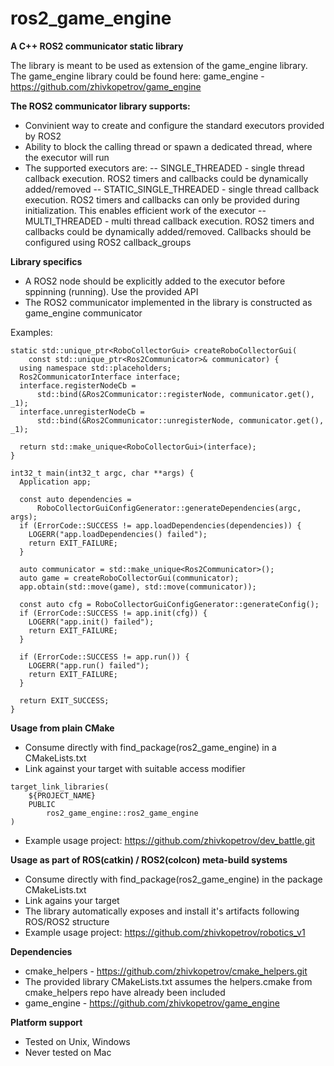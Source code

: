 # ros2_game_engine

**A C++ ROS2 communicator static library**

The library is meant to be used as extension of the game_engine library.
The game_engine library could be found here: game_engine - https://github.com/zhivkopetrov/game_engine

**The ROS2 communicator library supports:**
- Convinient way to create and configure the standard executors provided by ROS2
- Ability to block the calling thread or spawn a dedicated thread, where the executor will run
- The supported executors are:
-- SINGLE_THREADED - single thread callback execution. ROS2 timers and callbacks could be dynamically added/removed
-- STATIC_SINGLE_THREADED - single thread callback execution. ROS2 timers and callbacks can only be provided during initialization. This enables efficient work of the executor
-- MULTI_THREADED - multi thread callback execution. ROS2 timers and callbacks could be dynamically added/removed. Callbacks should be configured using ROS2 callback_groups

**Library specifics**
- A ROS2 node should be explicitly added to the executor before sppinning (running). Use the provided API
- The ROS2 communicator implemented in the library is constructed as game_engine communicator

Examples:
```
static std::unique_ptr<RoboCollectorGui> createRoboCollectorGui(
    const std::unique_ptr<Ros2Communicator>& communicator) {
  using namespace std::placeholders;
  Ros2CommunicatorInterface interface;
  interface.registerNodeCb =
      std::bind(&Ros2Communicator::registerNode, communicator.get(), _1);
  interface.unregisterNodeCb =
      std::bind(&Ros2Communicator::unregisterNode, communicator.get(), _1);

  return std::make_unique<RoboCollectorGui>(interface);
}

int32_t main(int32_t argc, char **args) {
  Application app;

  const auto dependencies =
      RoboCollectorGuiConfigGenerator::generateDependencies(argc, args);
  if (ErrorCode::SUCCESS != app.loadDependencies(dependencies)) {
    LOGERR("app.loadDependencies() failed");
    return EXIT_FAILURE;
  }

  auto communicator = std::make_unique<Ros2Communicator>();
  auto game = createRoboCollectorGui(communicator);
  app.obtain(std::move(game), std::move(communicator));

  const auto cfg = RoboCollectorGuiConfigGenerator::generateConfig();
  if (ErrorCode::SUCCESS != app.init(cfg)) {
    LOGERR("app.init() failed");
    return EXIT_FAILURE;
  }

  if (ErrorCode::SUCCESS != app.run()) {
    LOGERR("app.run() failed");
    return EXIT_FAILURE;
  }

  return EXIT_SUCCESS;
}
```

**Usage from plain CMake**
- Consume directly with find_package(ros2_game_engine) in a CMakeLists.txt
- Link against your target with suitable access modifier
```
target_link_libraries(
    ${PROJECT_NAME} 
    PUBLIC
        ros2_game_engine::ros2_game_engine
)
```
- Example usage project: https://github.com/zhivkopetrov/dev_battle.git


**Usage as part of ROS(catkin) / ROS2(colcon) meta-build systems**
- Consume directly with find_package(ros2_game_engine) in the package CMakeLists.txt
- Link agains your target
- The library automatically exposes and install it's artifacts following ROS/ROS2 structure
- Example usage project: https://github.com/zhivkopetrov/robotics_v1


**Dependencies**
- cmake_helpers - https://github.com/zhivkopetrov/cmake_helpers.git
- The provided library CMakeLists.txt assumes the helpers.cmake from cmake_helpers repo have already been included
- game_engine - https://github.com/zhivkopetrov/game_engine


**Platform support**
- Tested on Unix, Windows
- Never tested on Mac